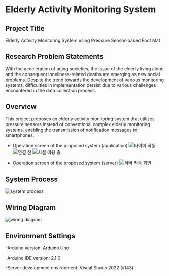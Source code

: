 # Elderly Activity Monitoring System

## Project Title
Elderly Activity Monitoring System using Pressure Sensor-based Foot Mat

## Research Problem Statements
With the acceleration of aging societies, the issue of the elderly living alone and the consequent loneliness-related deaths are emerging as new social problems. Despite the trend towards the development of various monitoring systems, difficulties in implementation persist due to various challenges encountered in the data collection process.

## Overview
This project proposes an elderly activity monitoring system that utilizes pressure sensors instead of conventional complex elderly monitoring systems, enabling the transmission of notification messages to smartphones.

- Operation screen of the proposed system (application)
![타이머 작동](https://github.com/kimhamyong/ederly-activity-monitoring-system/assets/112596422/1519fff9-1f1e-4d5e-81dc-c0f213384edc)
![연결 전](https://github.com/kimhamyong/ederly-activity-monitoring-system/assets/112596422/94e994e0-5845-44b3-a135-62e69ad69beb)
![시설 이용 중](https://github.com/kimhamyong/ederly-activity-monitoring-system/assets/112596422/9d208afb-d89d-4494-bd01-8511d69b4e8a)

- Operation screen of the proposed system (server)
![서버 작동 화면](https://github.com/kimhamyong/ederly-activity-monitoring-system/assets/112596422/d24f2038-cc01-4684-9beb-f3124f34434a)

## System Process
![system process](https://github.com/kimhamyong/ederly-activity-monitoring-system/assets/112596422/3ec0f577-c24a-4d06-80a5-0183f5134727)

## Wiring Diagram
![wiring diagram](https://github.com/kimhamyong/ederly-activity-monitoring-system/assets/112596422/8239cf4e-a97b-4964-88e5-ef9d3f12dcd7)

## Environment Settings
-Arduino version: Arduino Uno

-Arduino IDE version: 2.1.0

-Server development environment: Visual Studio 2022 (v143)
